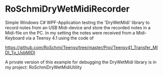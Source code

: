 # RoSchmiDryWetMidiRecorder

Simple Windows C# WPF-Application testing the 'DryWetMidi' library to record notes from an USB Midi-device
and store the recorded notes in a Midi-file on the PC.
In my setting the notes were received from a Midi-Keyboard via a Teensy 4.1 using the code of

https://github.com/RoSchmi/Teensy/tree/master/Proj/Teensy41_Transfer_MIDI_To_UsbMIDI

A private version of this example for debugging the DryWetMidi library is in my project: RoSchmiDryWetMidiUtility

